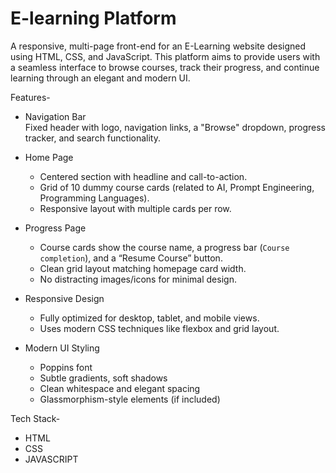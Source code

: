 # E-learning Platform
A responsive, multi-page front-end for an E-Learning website designed using HTML, CSS, and JavaScript. This platform aims to provide users with a seamless interface to browse courses, track their progress, and continue learning through an elegant and modern UI.

Features-

- Navigation Bar  
  Fixed header with logo, navigation links, a "Browse" dropdown, progress tracker, and search functionality.

- Home Page
  - Centered section with headline and call-to-action.
  - Grid of 10 dummy course cards (related to AI, Prompt Engineering, Programming Languages).
  - Responsive layout with multiple cards per row.

- Progress Page
  - Course cards show the course name, a progress bar (`Course completion`), and a “Resume Course” button.
  - Clean grid layout matching homepage card width.
  - No distracting images/icons for minimal design.

- Responsive Design
  - Fully optimized for desktop, tablet, and mobile views.
  - Uses modern CSS techniques like flexbox and grid layout.

- Modern UI Styling
  - Poppins font
  - Subtle gradients, soft shadows
  - Clean whitespace and elegant spacing
  - Glassmorphism-style elements (if included)


Tech Stack-

   - HTML
   - CSS
   - JAVASCRIPT
